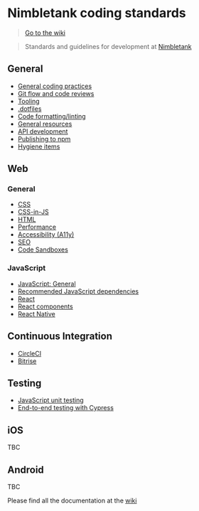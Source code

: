 # Nimbletank coding standards

> [Go to the wiki](https://github.com/nimbletank/nimbletank-coding-standards/wiki)

> Standards and guidelines for development at [Nimbletank](https://nimbletank.com)

## General
* [General coding practices](https://github.com/nimbletank/nimbletank-coding-standards/wiki/General-coding-practices)
* [Git flow and code reviews](https://github.com/nimbletank/nimbletank-coding-standards/wiki/Git-flow-and-code-reviews)
* [Tooling](https://github.com/nimbletank/nimbletank-coding-standards/wiki/Tooling)
* [.dotfiles](https://github.com/nimbletank/nimbletank-coding-standards/wiki/dotfiles)
* [Code formatting/linting](https://github.com/nimbletank/nimbletank-coding-standards/wiki/Code-formatting---Linting)
* [General resources](https://github.com/nimbletank/nimbletank-coding-standards/wiki/General-resources)
* [API development](https://github.com/nimbletank/nimbletank-coding-standards/wiki/API-development)
* [Publishing to npm](https://github.com/nimbletank/nimbletank-coding-standards/wiki/Publishing-to-NPM)
* [Hygiene items](https://github.com/nimbletank/nimbletank-coding-standards/wiki/Hygiene-items)

## Web
### General
* [CSS](https://github.com/nimbletank/nimbletank-coding-standards/wiki/CSS)
* [CSS-in-JS](https://github.com/nimbletank/nimbletank-coding-standards/wiki/CSS-in-JS)
* [HTML](https://github.com/nimbletank/nimbletank-coding-standards/wiki/HTML)
* [Performance](https://github.com/nimbletank/nimbletank-coding-standards/wiki/Performance)
* [Accessibility (A11y)](https://github.com/nimbletank/nimbletank-coding-standards/wiki/Accessibility-(a11y))
* [SEO](https://github.com/nimbletank/nimbletank-coding-standards/wiki/SEO)
* [Code Sandboxes](https://github.com/nimbletank/nimbletank-coding-standards/wiki/Code-sandboxes)

### JavaScript
* [JavaScript: General](https://github.com/nimbletank/nimbletank-coding-standards/wiki/Javascript)
* [Recommended JavaScript dependencies](https://github.com/nimbletank/nimbletank-coding-standards/wiki/Recommended-JavaScript-Dependencies)
* [React](https://github.com/nimbletank/nimbletank-coding-standards/wiki/React)
* [React components](https://github.com/nimbletank/nimbletank-coding-standards/wiki/React-Components)
* [React Native](https://github.com/nimbletank/nimbletank-coding-standards/wiki/React-Native)

## Continuous Integration
* [CircleCI](https://github.com/nimbletank/nimbletank-coding-standards/wiki/CircleCI)
* [Bitrise](https://github.com/nimbletank/nimbletank-coding-standards/wiki/Bitrise)

## Testing
* [JavaScript unit testing](https://github.com/nimbletank/nimbletank-coding-standards/wiki/Javascript-unit-testing)
* [End-to-end testing with Cypress](https://github.com/nimbletank/nimbletank-coding-standards/wiki/End-to-end-testing-with-Cypress.io)

## iOS
TBC

## Android
TBC
  
Please find all the documentation at the [wiki](https://github.com/tmwagency/TMW-coding-standards/wiki)
